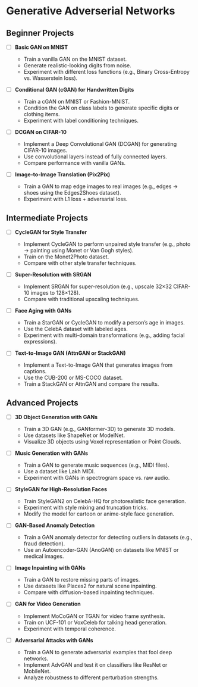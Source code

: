 # Generative Adverserial Networks 
## Beginner Projects
- [ ] **Basic GAN on MNIST**
  - Train a vanilla GAN on the MNIST dataset.
  - Generate realistic-looking digits from noise.
  - Experiment with different loss functions (e.g., Binary Cross-Entropy vs. Wasserstein loss).

- [ ] **Conditional GAN (cGAN) for Handwritten Digits**
  - Train a cGAN on MNIST or Fashion-MNIST.
  - Condition the GAN on class labels to generate specific digits or clothing items.
  - Experiment with label conditioning techniques.

- [ ] **DCGAN on CIFAR-10**
  - Implement a Deep Convolutional GAN (DCGAN) for generating CIFAR-10 images.
  - Use convolutional layers instead of fully connected layers.
  - Compare performance with vanilla GANs.

- [ ] **Image-to-Image Translation (Pix2Pix)**
  - Train a GAN to map edge images to real images (e.g., edges → shoes using the Edges2Shoes dataset).
  - Experiment with L1 loss + adversarial loss.

## Intermediate Projects
- [ ] **CycleGAN for Style Transfer**
  - Implement CycleGAN to perform unpaired style transfer (e.g., photo → painting using Monet or Van Gogh styles).
  - Train on the Monet2Photo dataset.
  - Compare with other style transfer techniques.

- [ ] **Super-Resolution with SRGAN**
  - Implement SRGAN for super-resolution (e.g., upscale 32×32 CIFAR-10 images to 128×128).
  - Compare with traditional upscaling techniques.

- [ ] **Face Aging with GANs**
  - Train a StarGAN or CycleGAN to modify a person’s age in images.
  - Use the CelebA dataset with labeled ages.
  - Experiment with multi-domain transformations (e.g., adding facial expressions).

- [ ] **Text-to-Image GAN (AttnGAN or StackGAN)**
  - Implement a Text-to-Image GAN that generates images from captions.
  - Use the CUB-200 or MS-COCO dataset.
  - Train a StackGAN or AttnGAN and compare the results.

## Advanced Projects
- [ ] **3D Object Generation with GANs**
  - Train a 3D GAN (e.g., GANformer-3D) to generate 3D models.
  - Use datasets like ShapeNet or ModelNet.
  - Visualize 3D objects using Voxel representation or Point Clouds.

- [ ] **Music Generation with GANs**
  - Train a GAN to generate music sequences (e.g., MIDI files).
  - Use a dataset like Lakh MIDI.
  - Experiment with GANs in spectrogram space vs. raw audio.

- [ ] **StyleGAN for High-Resolution Faces**
  - Train StyleGAN2 on CelebA-HQ for photorealistic face generation.
  - Experiment with style mixing and truncation tricks.
  - Modify the model for cartoon or anime-style face generation.

- [ ] **GAN-Based Anomaly Detection**
  - Train a GAN anomaly detector for detecting outliers in datasets (e.g., fraud detection).
  - Use an Autoencoder-GAN (AnoGAN) on datasets like MNIST or medical images.

- [ ] **Image Inpainting with GANs**
  - Train a GAN to restore missing parts of images.
  - Use datasets like Places2 for natural scene inpainting.
  - Compare with diffusion-based inpainting techniques.

- [ ] **GAN for Video Generation**
  - Implement MoCoGAN or TGAN for video frame synthesis.
  - Train on UCF-101 or VoxCeleb for talking head generation.
  - Experiment with temporal coherence.

- [ ] **Adversarial Attacks with GANs**
  - Train a GAN to generate adversarial examples that fool deep networks.
  - Implement AdvGAN and test it on classifiers like ResNet or MobileNet.
  - Analyze robustness to different perturbation strengths.

